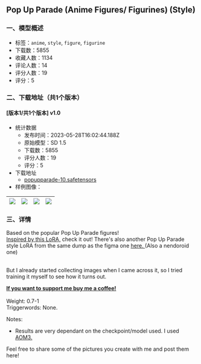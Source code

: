 ## Pop Up Parade (Anime Figures/ Figurines) (Style)
### 一、模型概述

- 标签：`anime`, `style`, `figure`, `figurine`
- 下载数：5855
- 收藏人数：1134
- 评论人数：14
- 评分人数：19
- 评分：5

### 二、下载地址（共1个版本）

#### [版本1/共1个版本] v1.0

- 统计数据
  - 发布时间：2023-05-28T16:02:44.188Z
  - 原始模型：SD 1.5
  - 下载数：5855
  - 评分人数：19
  - 评分：5
- 下载地址
  - [popupparade-10.safetensors](https://civitai.com/api/download/models/83799)
- 样例图像：

| <img src="https://image.civitai.com/xG1nkqKTMzGDvpLrqFT7WA/a7492bec-ca01-4d03-86d9-93f350d86cea/width=450/981184.jpeg" /> | <img src="https://image.civitai.com/xG1nkqKTMzGDvpLrqFT7WA/2e2732bf-9773-4944-a7ce-1d898d571e0a/width=450/946028.jpeg" /> | <img src="https://image.civitai.com/xG1nkqKTMzGDvpLrqFT7WA/a4484743-f8ac-482e-ba97-7dc97183b85e/width=450/946124.jpeg" /> | <img src="https://image.civitai.com/xG1nkqKTMzGDvpLrqFT7WA/57579f17-61a1-47e1-aded-0cdb6dea6c80/width=450/945645.jpeg" /> |
| ---- | ---- | ---- | ---- |


### 三、详情
<p>Based on the popular Pop Up Parade figures!<br /><a rel="ugc" href="https://civitai.com/models/7984?modelVersionId=9413">Inspired by this LoRA,</a> check it out! There's also another Pop Up Parade style LoRA from the same dump as the figma one <a rel="ugc" href="https://huggingface.co/stma/lora-dump/tree/main/pop%20up%20parade">here. </a>(Also a nendoroid one)</p><p><br />But I already started collecting images when I came across it, so I tried training it myself to see how it turns out.<br /></p><p><a target="_blank" rel="ugc" href="https://ko-fi.com/beelze_"><strong><u>If you want to support me buy me a coffee!</u></strong></a><br /><br />Weight: 0.7-1<br />Triggerwords: None.</p><p>Notes:</p><ul><li><p>Results are very dependant on the checkpoint/model used. I used <a rel="ugc" href="https://civitai.com/models/9942/abyssorangemix3-aom3">AOM3.</a><br /></p></li></ul><p>Feel free to share some of the pictures you create with me and post them here!</p>